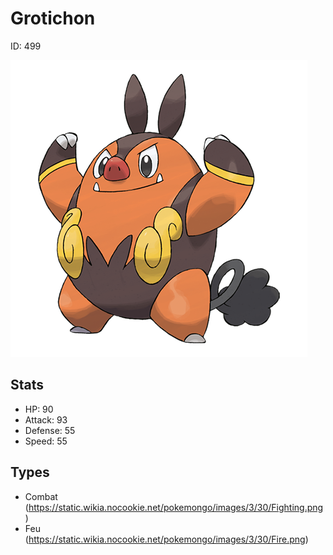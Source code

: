 # Grotichon


ID: 499

![](https://raw.githubusercontent.com/PokeAPI/sprites/master/sprites/pokemon/other/official-artwork/499.png "Grotichon")

## Stats


 - HP: 90
 - Attack: 93
 - Defense: 55
 - Speed: 55

## Types


 - Combat (https://static.wikia.nocookie.net/pokemongo/images/3/30/Fighting.png)
 - Feu (https://static.wikia.nocookie.net/pokemongo/images/3/30/Fire.png)
